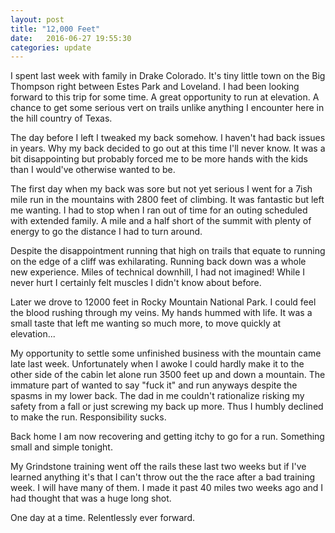 ```yaml
---
layout: post
title: "12,000 Feet"
date:   2016-06-27 19:55:30
categories: update
---
```


I spent last week with family in Drake Colorado. It's tiny little town on the Big Thompson right between Estes Park and Loveland. I had been looking forward to this trip for some time. A great opportunity to run at elevation. A chance to get some serious vert on trails unlike anything I encounter here in the hill country of Texas.

The day before I left I tweaked my back somehow. I haven't had back issues in years. Why my back decided to go out at this time I'll never know. It was a bit disappointing but probably forced me to be more hands with the kids than I would've otherwise wanted to be.

The first day when my back was sore but not yet serious I went for a 7ish mile run in the mountains with 2800 feet of climbing. It was fantastic but left me wanting. I had to stop when I ran out of time for an outing scheduled with extended family. A mile and a half short of the summit with plenty of energy to go the distance I had to turn around.

Despite the disappointment running that high on trails that equate to running on the edge of a cliff was exhilarating. Running back down was a whole new experience. Miles of technical downhill, I had not imagined! While I never hurt I certainly felt muscles I didn't know about before.

Later we drove to 12000 feet in Rocky Mountain National Park. I could feel the blood rushing through my veins. My hands hummed with life. It was a small taste that left me wanting so much more, to move quickly at elevation...

My opportunity to settle some unfinished business with the mountain came late last week. Unfortunately when I awoke I could hardly make it to the other side of the cabin let alone run 3500 feet up and down a mountain. The immature part of wanted to say "fuck it" and run anyways despite the spasms in my lower back. The dad in me couldn't rationalize risking my safety from a fall or just screwing my back up more. Thus I humbly declined to make the run. Responsibility sucks.

Back home I am now recovering and getting itchy to go for a run. Something small and simple tonight.

My Grindstone training went off the rails these last two weeks but if I've learned anything it's that I can't throw out the the race after a bad training week. I will have many of them. I made it past 40 miles two weeks ago and I had thought that was a huge long shot.

One day at a time. Relentlessly ever forward.
